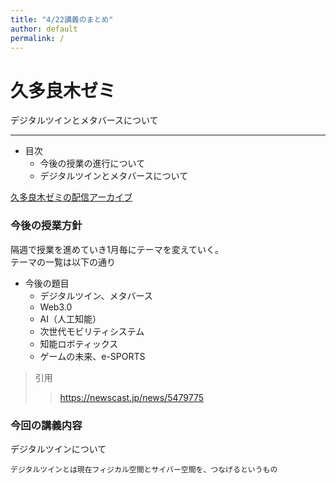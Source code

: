 ```yaml
---
title: "4/22講義のまとめ"
author: default
permalink: /
---
```


# 久多良木ゼミ

デジタルツインとメタバースについて



---

- 目次  
  - 今後の授業の進行について  
  - デジタルツインとメタバースについて  


[久多良木ゼミの配信アーカイブ](https://www.youtube.com/watch?v=KLyxBRXCPco&t=1572)

### 今後の授業方針  
  隔週で授業を進めていき1月毎にテーマを変えていく。  
  テーマの一覧は以下の通り  
- 今後の題目  
  - デジタルツイン、メタバース  
  - Web3.0  
  - AI（人工知能）  
  - 次世代モビリティシステム  
  - 知能ロボティックス  
  - ゲームの未来、e-SPORTS  
 >引用  
 >>https://newscast.jp/news/5479775 
 
 ### 今回の講義内容  
 デジタルツインについて  
   
    デジタルツインとは現在フィジカル空間とサイバー空間を、つなげるというもの




  <!--
ここからコメントアウト
  **太字**

  > 引用
  >> 多重引用


  - 箇条書きリスト
    - ネスト
      - さらにネスト


  1. 番号付きリスト
     1. ネスト
        1. さらにネスト
  
  
  | 列1  | 列2  |
  |-----|-----|
  | 内容  | 内容  |
  | 内容  | 内容  |

  ![image](/220422_GitPages/assets/images/logo-150.png)
  -->

